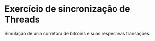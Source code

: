 # Exercício de sincronização de Threads

Simulação de uma corretora de bitcoins e suas respectivas transações.
